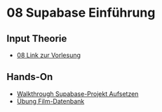 # 08 Supabase Einführung

## Input Theorie
- [08 Link zur Vorlesung](https://docs.google.com/presentation/d/1Xum0e8ylYQ6qoRWGev9AGsmoMA0DzhChEzxArp5KAdk/edit?usp=sharing)

## Hands-On

- [Walkthrough Supabase-Projekt Aufsetzen](02_Unterlagen/walkthrough.md)
- [Übung Film-Datenbank]()
